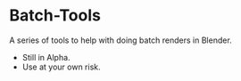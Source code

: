 # Batch-Tools

A series of tools to help with doing batch renders in Blender.
 - Still in Alpha.
 - Use at your own risk.
